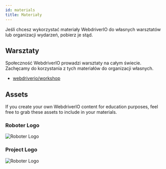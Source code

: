 ```yaml
---
id: materials
title: Materiały
---
```


Jeśli chcesz wykorzystać materiały WebdriverIO do własnych warsztatów lub organizacji wydarzeń, pobierz je stąd.

## Warsztaty

Społeczność WebdriverIO prowadzi warsztaty na całym świecie. Zachęcamy do korzystania z tych materiałów do organizacji własnych.

- [webdriverio/workshop](https://github.com/webdriverio/workshop)

## Assets

If you create your own WebdriverIO content for education purposes, feel free to grab these assets to include in your materials.

### Roboter Logo

![Roboter Logo](/img/materials/robot.svg "Roboter Logo")

### Project Logo

![Roboter Logo](/img/materials/logo.svg "Project Logo")
